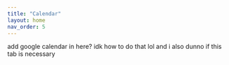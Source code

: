 ```yaml
---
title: "Calendar" 
layout: home
nav_order: 5
---
```


add google calendar in here? idk how to do that lol and i also dunno if this tab is necessary
